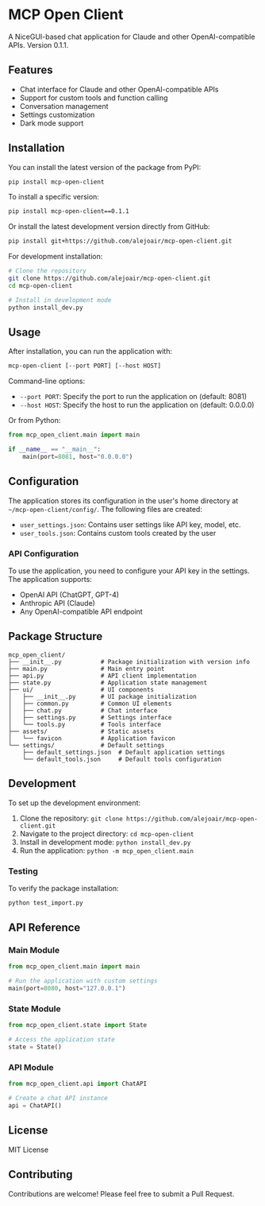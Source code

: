 # MCP Open Client

A NiceGUI-based chat application for Claude and other OpenAI-compatible APIs. Version 0.1.1.

## Features

- Chat interface for Claude and other OpenAI-compatible APIs
- Support for custom tools and function calling
- Conversation management
- Settings customization
- Dark mode support

## Installation

You can install the latest version of the package from PyPI:

```bash
pip install mcp-open-client
```

To install a specific version:

```bash
pip install mcp-open-client==0.1.1
```

Or install the latest development version directly from GitHub:

```bash
pip install git+https://github.com/alejoair/mcp-open-client.git
```

For development installation:

```bash
# Clone the repository
git clone https://github.com/alejoair/mcp-open-client.git
cd mcp-open-client

# Install in development mode
python install_dev.py
```

## Usage

After installation, you can run the application with:

```bash
mcp-open-client [--port PORT] [--host HOST]
```

Command-line options:
- `--port PORT`: Specify the port to run the application on (default: 8081)
- `--host HOST`: Specify the host to run the application on (default: 0.0.0.0)

Or from Python:

```python
from mcp_open_client.main import main

if __name__ == "__main__":
    main(port=8081, host="0.0.0.0")
```

## Configuration

The application stores its configuration in the user's home directory at `~/mcp-open-client/config/`.
The following files are created:

- `user_settings.json`: Contains user settings like API key, model, etc.
- `user_tools.json`: Contains custom tools created by the user

### API Configuration

To use the application, you need to configure your API key in the settings. The application supports:

- OpenAI API (ChatGPT, GPT-4)
- Anthropic API (Claude)
- Any OpenAI-compatible API endpoint

## Package Structure

```
mcp_open_client/
├── __init__.py           # Package initialization with version info
├── main.py               # Main entry point
├── api.py                # API client implementation
├── state.py              # Application state management
├── ui/                   # UI components
│   ├── __init__.py       # UI package initialization
│   ├── common.py         # Common UI elements
│   ├── chat.py           # Chat interface
│   ├── settings.py       # Settings interface
│   └── tools.py          # Tools interface
├── assets/               # Static assets
│   └── favicon           # Application favicon
└── settings/             # Default settings
    ├── default_settings.json  # Default application settings
    └── default_tools.json     # Default tools configuration
```

## Development

To set up the development environment:

1. Clone the repository: `git clone https://github.com/alejoair/mcp-open-client.git`
2. Navigate to the project directory: `cd mcp-open-client`
3. Install in development mode: `python install_dev.py`
4. Run the application: `python -m mcp_open_client.main`

### Testing

To verify the package installation:

```bash
python test_import.py
```

## API Reference

### Main Module

```python
from mcp_open_client.main import main

# Run the application with custom settings
main(port=8080, host="127.0.0.1")
```

### State Module

```python
from mcp_open_client.state import State

# Access the application state
state = State()
```

### API Module

```python
from mcp_open_client.api import ChatAPI

# Create a chat API instance
api = ChatAPI()
```

## License

MIT License

## Contributing

Contributions are welcome! Please feel free to submit a Pull Request.